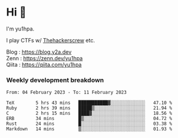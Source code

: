 # Hi 👋

I'm yu1hpa.

I play CTFs w/ [Thehackerscrew](https://www.thehackerscrew.team/) etc.

Blog : https://blog.y2a.dev  
Zenn : https://zenn.dev/yu1hpa  
Qiita : https://qiita.com/yu1hpa  

### Weekly development breakdown

<!--START_SECTION:waka-->

```text
From: 04 February 2023 - To: 11 February 2023

TeX        5 hrs 43 mins   ███████████▓░░░░░░░░░░░░░   47.10 %
Ruby       2 hrs 39 mins   █████▒░░░░░░░░░░░░░░░░░░░   21.94 %
C          2 hrs 15 mins   ████▓░░░░░░░░░░░░░░░░░░░░   18.56 %
ERB        34 mins         █▒░░░░░░░░░░░░░░░░░░░░░░░   04.72 %
Rust       24 mins         █░░░░░░░░░░░░░░░░░░░░░░░░   03.38 %
Markdown   14 mins         ▒░░░░░░░░░░░░░░░░░░░░░░░░   01.93 %
```

<!--END_SECTION:waka-->

